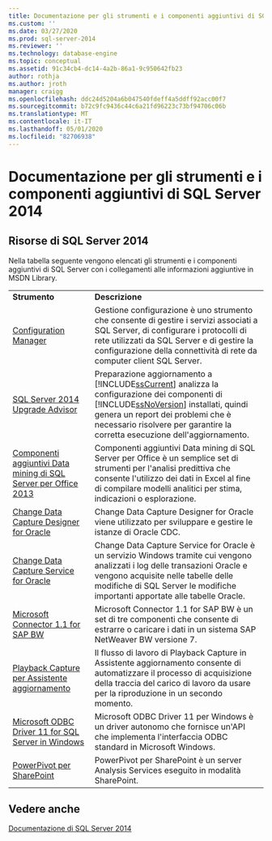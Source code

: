 ```yaml
---
title: Documentazione per gli strumenti e i componenti aggiuntivi di SQL Server 2014 | Microsoft Docs
ms.custom: ''
ms.date: 03/27/2020
ms.prod: sql-server-2014
ms.reviewer: ''
ms.technology: database-engine
ms.topic: conceptual
ms.assetid: 91c34cb4-dc14-4a2b-86a1-9c950642fb23
author: rothja
ms.author: jroth
manager: craigg
ms.openlocfilehash: ddc24d5204a6b047540fdeff4a5ddff92acc00f7
ms.sourcegitcommit: b72c9fc9436c44c6a21fd96223c73bf94706c06b
ms.translationtype: MT
ms.contentlocale: it-IT
ms.lasthandoff: 05/01/2020
ms.locfileid: "82706938"
---
```

# <a name="documentation-for-sql-server-2014-tools-and-add-in-components"></a>Documentazione per gli strumenti e i componenti aggiuntivi di SQL Server 2014
    
## <a name="sql-server-2014-resources"></a>Risorse di SQL Server 2014  
 Nella tabella seguente vengono elencati gli strumenti e i componenti aggiuntivi di SQL Server con i collegamenti alle informazioni aggiuntive in MSDN Library.  
  
|||  
|-|-|  
|**Strumento**|**Descrizione**|  
|[Configuration Manager](../relational-databases/sql-server-configuration-manager.md)|Gestione configurazione è uno strumento che consente di gestire i servizi associati a SQL Server, di configurare i protocolli di rete utilizzati da SQL Server e di gestire la configurazione della connettività di rete da computer client SQL Server.|  
|[SQL Server 2014 Upgrade Advisor](../sql-server/install/sql-server-2014-upgrade-advisor.md)|Preparazione aggiornamento a [!INCLUDE[ssCurrent](../includes/sscurrent-md.md)] analizza la configurazione dei componenti di [!INCLUDE[ssNoVersion](../includes/ssnoversion-md.md)] installati, quindi genera un report dei problemi che è necessario risolvere per garantire la corretta esecuzione dell'aggiornamento.|  
|[Componenti aggiuntivi Data mining di SQL Server per Office 2013](https://go.microsoft.com/fwlink/?LinkId=299178)|Componenti aggiuntivi Data mining di SQL Server per Office è un semplice set di strumenti per l'analisi predittiva che consente l'utilizzo dei dati in Excel al fine di compilare modelli analitici per stima, indicazioni o esplorazione.|  
|[Change Data Capture Designer for Oracle](https://go.microsoft.com/fwlink/?LinkId=299179)|Change Data Capture Designer for Oracle viene utilizzato per sviluppare e gestire le istanze di Oracle CDC.|  
|[Change Data Capture Service for Oracle](https://go.microsoft.com/fwlink/?LinkId=299180)|Change Data Capture Service for Oracle è un servizio Windows tramite cui vengono analizzati i log delle transazioni Oracle e vengono acquisite nelle tabelle delle modifiche di SQL Server le modifiche importanti apportate alle tabelle Oracle.|  
|[Microsoft Connector 1.1 for SAP BW](https://go.microsoft.com/fwlink/?LinkId=299181)|Microsoft Connector 1.1 for SAP BW è un set di tre componenti che consente di estrarre o caricare i dati in un sistema SAP NetWeaver BW versione 7.|  
|[Playback Capture per Assistente aggiornamento](https://go.microsoft.com/fwlink/?LinkId=299182)|Il flusso di lavoro di Playback Capture in Assistente aggiornamento consente di automatizzare il processo di acquisizione della traccia del carico di lavoro da usare per la riproduzione in un secondo momento.|  
|[Microsoft ODBC Driver 11 for SQL Server in Windows](https://go.microsoft.com/fwlink/?LinkId=299183)|Microsoft ODBC Driver 11 per Windows è un driver autonomo che fornisce un'API che implementa l'interfaccia ODBC standard in Microsoft Windows.|  
|[PowerPivot per SharePoint](https://go.microsoft.com/fwlink/?LinkId=299184)|PowerPivot per SharePoint è un server Analysis Services eseguito in modalità SharePoint.|  
  
## <a name="see-also"></a>Vedere anche  
 [Documentazione di SQL Server 2014](../2014-toc/index.yml)  
